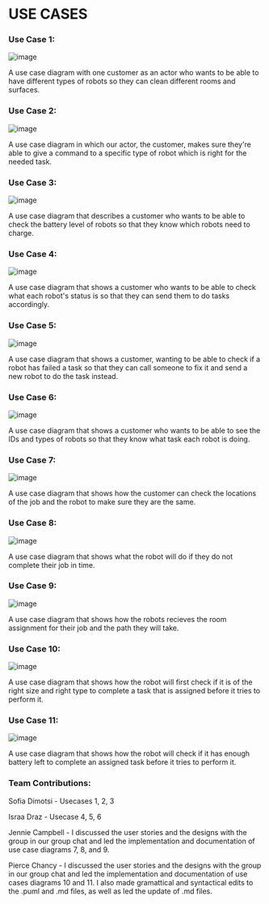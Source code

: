 # USE CASES
### Use Case 1:

![image](usecase1.png)

A use case diagram with one customer as an actor who wants to be able to have different types of robots so they can clean different rooms and surfaces.

### Use Case 2:

![image](usecase2.png)

A use case diagram in which our actor, the customer, makes sure they're able to give a command to a specific type of robot which is right for the needed task.

### Use Case 3:

![image](usecase3.png)

A use case diagram that describes a customer who wants to be able to check the battery level of robots so that they know which robots need to charge.

### Use Case 4:

![image](usecase4.png)

A use case diagram that shows a customer who wants to be able to check what each robot's status is so that they can send them to do tasks accordingly.

### Use Case 5:

![image](usecase5.png)

A use case diagram that shows a customer, wanting to be able to check if a robot has failed a task so that they can call someone to fix it and send a new robot to do the task instead.

### Use Case 6:

![image](usecase6.png)

A use case diagram that shows a customer who wants to be able to see the IDs and types of robots so that they know what task each robot is doing.

### Use Case 7:

![image](usecase7.png)

A use case diagram that shows how the customer can check the locations of the job and the robot to make sure they are the same.

### Use Case 8:

![image](usecase8.png)

A use case diagram that shows what the robot will do if they do not complete their job in time.

### Use Case 9:

![image](usecase9.png)

A use case diagram that shows how the robots recieves the room assignment for their job and the path they will take.

### Use Case 10:

![image](usecase10.png)

A use case diagram that shows how the robot will first check if it is of the right size and right type to complete a task that is assigned before it tries to perform it.

### Use Case 11:

![image](usecase11.png)

A use case diagram that shows how the robot will check if it has enough battery left to complete an assigned task before it tries to perform it.

### Team Contributions: 

Sofia Dimotsi - Usecases 1, 2, 3

Israa Draz - Usecase 4, 5, 6

Jennie Campbell - I discussed the user stories and the designs with the group in our group chat and led the implementation and documentation of use case diagrams 7, 8, and 9.

Pierce Chancy - I discussed the user stories and the designs with the group in our group chat and led the implementation and documentation of use cases diagrams 10 and 11.  I also made gramattical and syntactical edits to the .puml and .md files, as well as led the update of .md files.
